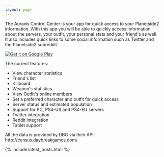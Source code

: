 ```yaml
---
layout: page
---
```


The Auraxis Control Center is your app for quick access to your Planetside2 information. With this app you will be able to quickly access information about the servers, your outfit, your personal stats and your friend's as well. It also includes quick links to some social information such as Twitter and the Planetside2 subreddit.

<a href='https://play.google.com/store/apps/details?id=com.cesarandres.ps2link&pcampaignid=pcampaignidMKT-Other-global-all-co-prtnr-py-PartBadge-Mar2515-1'><img alt='Get it on Google Play' class="badge" src='https://play.google.com/intl/en_us/badges/static/images/badges/en_badge_web_generic.png'/></a>

The current features:
- View character statistics
- Friend's list
- Killboard
- Weapon's statistics
- View Outfit's online members
- Set a preferred character and outfit for quick access
- Server status and estimated population
- Support for PC, PS4-US and PS4-EU servers
- Twitter integration
- Reddit integration
- Tablet support

All the data is provided by DBG via their API: http://census.daybreakgames.com/

{% include latest_posts.html  %}
